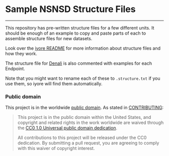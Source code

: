 # Sample NSNSD Structure Files

------------------

This repository has pre-written structure files for a few different units. It should be enough of an example to copy and paste parts of each to assemble structure files for new datasets.

Look over the [iyore README](https://github.com/nationalparkservice/iyore#structuring) for more information about structure files and how they work.

The structure file for [Denali](DENA.txt) is also commented with examples for each Endpoint.

Note that you might want to rename each of these to `.structure.txt` if you use them, so iyore will find them automatically.

### Public domain

This project is in the worldwide [public domain](LICENSE.md). As stated in [CONTRIBUTING](CONTRIBUTING.md):

> This project is in the public domain within the United States,
> and copyright and related rights in the work worldwide are waived through the
> [CC0 1.0 Universal public domain dedication](https://creativecommons.org/publicdomain/zero/1.0/).
>
> All contributions to this project will be released under the CC0 dedication.
> By submitting a pull request, you are agreeing to comply with this waiver of copyright interest.
